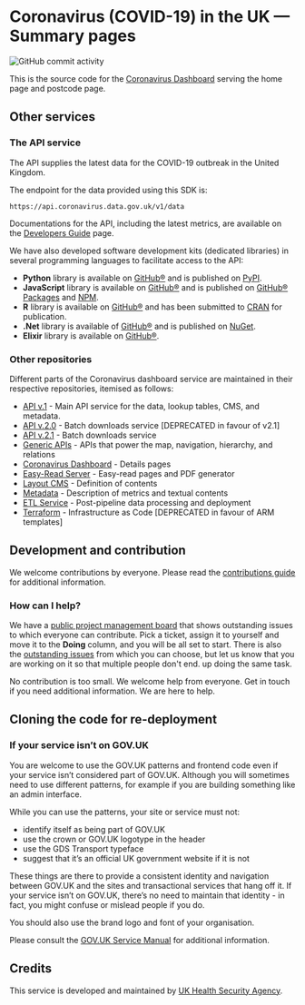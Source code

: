 # Coronavirus (COVID-19) in the UK &mdash; Summary pages

![GitHub commit activity](https://img.shields.io/github/commit-activity/y/publichealthengland/coronavirus-dashboard-summary)

This is the source code for the [Coronavirus Dashboard](https://coronavirus.data.gov.uk) serving the home page and postcode page.

## Other services

### The API service

The API supplies the latest data for the COVID-19 outbreak in the United Kingdom.

The endpoint for the data provided using this SDK is:

    https://api.coronavirus.data.gov.uk/v1/data

Documentations for the API, including the latest metrics, are available on
the [Developers Guide](https://coronavirus.data.gov.uk/developers-guide) page.

We have also developed software development kits (dedicated libraries) in several programming
languages to facilitate access to the API:

- **Python** library is available on [GitHub®](https://github.com/publichealthengland/coronavirus-dashboard-api-python-sdk) and is published on [PyPI](https://pypi.org/project/uk-covid19/).
- **JavaScript** library is available on [GitHub®](https://github.com/publichealthengland/coronavirus-dashboard-api-javascript-sdk) and is published on [GitHub® Packages](https://github.com/publichealthengland/coronavirus-dashboard-api-javascript-sdk/packages/343170) and [NPM](https://www.npmjs.com/package/@publichealthengland/uk-covid19).
- **R** library is available on [GitHub®](https://github.com/publichealthengland/coronavirus-dashboard-api-r-sdk) and has been submitted to [CRAN](https://cran.r-project.org) for publication.
- **.Net** library is available of [GitHub®](https://github.com/publichealthengland/coronavirus-dashboard-api-net-sdk) and is published on [NuGet](https://www.nuget.org/packages/UKCovid19/).
- **Elixir** library is available on [GitHub®](https://github.com/publichealthengland/coronavirus-dashboard-api-elixir-sdk).


### Other repositories

Different parts of the Coronavirus dashboard service are maintained in their respective
repositories, itemised as follows:

- [API v.1](https://github.com/publichealthengland/coronavirus-dashboard-api-v1) - Main API service for the data, lookup tables, CMS, and metadata.
- [API v.2.0](https://github.com/publichealthengland/coronavirus-dashboard-api-v2) - Batch downloads service [DEPRECATED in favour of v2.1]
- [API v.2.1](https://github.com/publichealthengland/coronavirus-dashboard-api-v2-server) - Batch downloads service
- [Generic APIs](https://github.com/publichealthengland/coronavirus-dashboard-generic-apis) - APIs that power the map, navigation, hierarchy, and relations
- [Coronavirus Dashboard](https://github.com/publichealthengland/coronavirus-dashboard) - Details pages
- [Easy-Read Server](https://github.com/publichealthengland/coronavirus-dashboard-easy-read) - Easy-read pages and PDF generator
- [Layout CMS](https://github.com/publichealthengland/coronavirus-dashboard-layouts) - Definition of contents
- [Metadata](https://github.com/publichealthengland/coronavirus-dashboard-metadata) - Description of metrics and textual contents
- [ETL Service](https://github.com/publichealthengland/coronavirus-dashboard-pipeline-etl) - Post-pipeline data processing and deployment
- [Terraform](https://github.com/publichealthengland/coronavirus-dashboard-terraform) - Infrastructure as Code [DEPRECATED in favour of ARM templates]


## Development and contribution

We welcome contributions by everyone. Please read
the [contributions guide](https://github.com/PublicHealthEngland/coronavirus-dashboard/blob/master/CONTRIBUTING.md) for
additional information.

### How can I help?
We have a [public project management board](https://github.com/orgs/PublicHealthEngland/projects/1) that
shows outstanding issues to which everyone can contribute. Pick a ticket, assign it to
yourself and move it to the **Doing** column, and you will be all set to start. There is
also the [outstanding issues](https://github.com/PublicHealthEngland/coronavirus-dashboard-frontend-server/issues) from
which you can choose, but let us know that you are working on it so that multiple people
don't end. up doing the same task.

No contribution is too small. We welcome help from everyone. Get in touch if you need
additional information. We are here to help.

## Cloning the code for re-deployment

### If your service isn’t on GOV.UK
You are welcome to use the GOV.UK patterns and frontend code even if your service isn’t
considered part of GOV.UK. Although you will sometimes need to use different patterns,
for example if you are building something like an admin interface.

While you can use the patterns, your site or service must not:

- identify itself as being part of GOV.UK
- use the crown or GOV.UK logotype in the header
- use the GDS Transport typeface
- suggest that it’s an official UK government website if it is not

These things are there to provide a consistent identity and navigation between GOV.UK and
the sites and transactional services that hang off it. If your service isn’t on GOV.UK,
there’s no need to maintain that identity - in fact, you might confuse or mislead people
if you do.

You should also use the brand logo and font of your organisation.

Please consult the [GOV.UK Service Manual](https://www.gov.uk/service-manual/design/making-your-service-look-like-govuk#if-your-service-isnt-on-govuk) for
additional information.

## Credits
This service is developed and maintained by [UK Health Security Agency](https://www.gov.uk/government/organisations/uk-health-security-agency).
